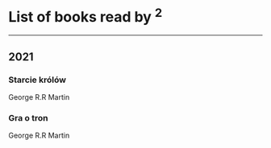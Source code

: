 # List of books read by [](https://plus.google.com/u/0/105846473445372565783/)<sup>2</sup>
---

## 2021

### Starcie królów
George R.R Martin


### Gra o tron
George R.R Martin



